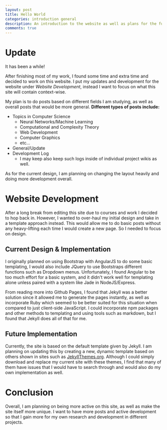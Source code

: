 ```yaml
---
layout: post
title: Hello World
categories: introduction general
description: An introduction to the website as well as plans for the future.
comments: true
---
```

# Update
It has been a while!

After finishing most of my work, I found some time and extra time and decided
to work on this website. I put my updates and development for the website
under *Website Development*, instead I want to focus on what this site will
contain context-wise.

My plan is to do posts based on different fields I am studying, as well as
overall posts that would be more general. **Different types of posts include:**

* Topics in Computer Science
  * Neural Networks/Machine Learning
  * Computational and Complexity Theory
  * Web Development
  * Computer Graphics
  * etc...
* General/Update
* Development Log
  * I may keep also keep such logs inside of individual project wikis as well.

As for the current design, I am planning on changing the layout heavily and
doing more development overall.

# Website Development
After a long break from editing this site due to courses and work I decided to
hop back in. However, I wanted to over-haul my initial design and take in a
template approach instead. This would allow me to do basic posts without any
heavy-lifting each time I would create a new page. So I needed to focus on
design.

## Current Design & Implementation
I originally planned on using Bootstrap with AngularJS to do some basic
templating, I would also include JQuery to use Bootstraps different functions
such as Dropdown menus. Unfortunately, I found Angular to be too much effort
for a basic system, and it didn't work well for templating alone unless paired
with a system like Jade in NodeJS/Express.

From reading more into Github Pages, I found that Jekyll was a better solution
since it allowed me to generate the pages instantly, as well as incorporate
Ruby which seemed to be better suited for this situation when compared to
just client-side JavaScript. I could incorporate npm packages and other methods
to templating and using tools such as markdown, but I found that Jekyll does
all of that for me.

## Future Implementation
Currently, the site is based on the default template given by Jekyll. I am
planning on updating this by creating a new, dynamic template based on others
shown in sites such as [JekyllThemes.org](http://jekyllthemes.org/).
Although I could simply download and replace my current site with these themes,
I find that many of them have issues that I would have to search through and
would also do my own implementation as well.

# Conclusion

Overall, I am planning on being more active on this site, as well as make the
site itself more unique. I want to have more posts and active development so
that I gain more for my own research and development in different projects.

